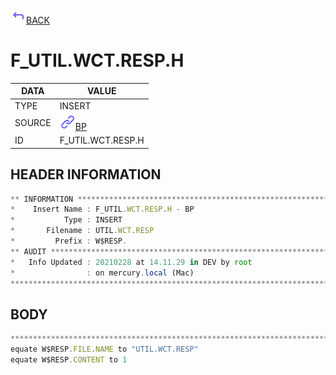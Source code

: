 <img src="../.resources/themes/unicons-line-6563ff/corner-up-left-alt.svg" alt="BACK" width="25" />[BACK](../DOCS/BP.md)  
# F_UTIL.WCT.RESP.H  
|DATA|VALUE|
| --- | --- |
|TYPE|INSERT|
|SOURCE|<img src="../.resources/themes/unicons-line-6563ff/link.svg" alt="BP" width="25" />[BP](../DOCS/BP.md)|
|ID|F_UTIL.WCT.RESP.H|
    
    
## HEADER INFORMATION  
```javascript
** INFORMATION ****************************************************************
*    Insert Name : F_UTIL.WCT.RESP.H - BP
*           Type : INSERT
*       Filename : UTIL.WCT.RESP
*         Prefix : W$RESP.
** AUDIT **********************************************************************
*   Info Updated : 20210228 at 14.11.29 in DEV by root
*                : on mercury.local (Mac)
*******************************************************************************
```
## BODY  
```javascript
*******************************************************************************
equate W$RESP.FILE.NAME to "UTIL.WCT.RESP"
equate W$RESP.CONTENT to 1
```
